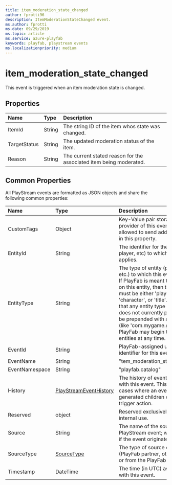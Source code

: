 ```yaml
---
title: item_moderation_state_changed
author: fprotti96
description: ItemModerationStateChanged event.
ms.author: fprotti
ms.date: 09/29/2019
ms.topic: article
ms.service: azure-playfab
keywords: playfab, playstream events
ms.localizationpriority: medium
---
```


# item_moderation_state_changed

This event is triggered when an item moderation state is changed.

## Properties

|Name|Type|Description|
| :--------------------|:-------------------|:----------------------|
|ItemId|String|The string ID of the item whos state was changed.|
|TargetStatus|String|The updated moderation status of the item.|
|Reason|String|The current stated reason for the associated item being moderated.|

## Common Properties

All PlayStream events are formatted as JSON objects and share the following common properties:

|Name|Type|Description|
| :--------------------|:-------------------|:----------------------|
|CustomTags|Object|Key-Value pair storage. Any provider of this event schema is allowed to send additional values in this property.|
|EntityId|String|The identifier for the entity (title, player, etc) to which this event applies.|
|EntityType|String|The type of entity (player, title, etc.) to which this event applies. If PlayFab is meant to take action on this entity, then the EntityType must be either 'player', 'character', or 'title'. It is required that any entity type that PlayFab does not currently parse should be prepended with a namespace (like 'com.mygame.guild') as PlayFab may begin to parse root entities at any time.|
|EventId|String|PlayFab-assigned unique identifier for this event.|
|EventName|String|"tem_moderation_state_changed"|
|EventNamespace|String|"playfab.catalog"|
|History|[PlayStreamEventHistory](data-types/playstreameventhistory.md)|The history of events associated with this event. This is set in cases where an event has generated children events via a trigger action.|
|Reserved|object|Reserved exclusively for PlayFab internal use.|
|Source|String|The name of the source of this PlayStream event; will be PlayFab if the event originated from us.|
|SourceType|[SourceType](data-types/sourcetype.md)|The type of source of this event (PlayFab partner, other backend, or from the PlayFab API).|
|Timestamp|DateTime|The time (in UTC) associated with this event.|
